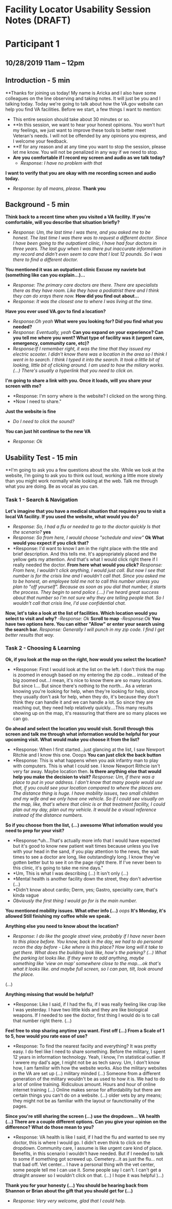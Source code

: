 # Facility Locator Usability Session Notes (DRAFT)
# Participant 1
## 10/28/2019	11am – 12pm	

## Introduction - 5 min

**Thanks for joining us today! My name is Aricka and I also have some colleagues on the line observing and taking notes. It will just be you and I talking today. Today we're going to talk about how the VA.gov website can help you find VA facilities.
Before we start, a few things I want to mention:
- This entire session should take about 30 minutes or so. 
- **In this session, we want to hear your honest opinions. You won't hurt my feelings, we just want to improve these tools to better meet Veteran's needs. I will not be offended by any opinions you express, and I welcome your feedback.
- **If for any reason and at any time you want to stop the session, please let me know. You will not be penalized in any way if we need to stop.
- **Are you comfortable if I record my screen and audio as we talk today?** 
    - *Response: I have no problem with that* 

**I want to verify that you are okay with me recording screen and audio today.**
  - *Response: by all means, please.*
**Thank you**

## Background - 5 min

**Think back to a recent time when you visited a VA facility. If you're comfortable, will you describe that situation briefly?**
  - *Response: Um, the last time I was there, and you asked me to be honest. The last time I was there was to request a different doctor. Since I have been going to the outpatient clinic, I have had four doctors in three years. The last guy when I was there put inaccurate information in my record and didn't even seem to care that I lost 12 pounds. So I was there to find a different doctor.*

**You mentioned it was an outpatient clinic Excuse my naviete but (something like can you explain...)...**
  - *Response: The primary care doctors are there. There are specialists there as they have room. Like they have a podiatrist there and I think they can do xrays there now.*
**How did you find out about...**
  - *Response: It was the closest one to where I was living at the time.*

**Have you ever used VA.gov to find a location?**
  - *Response:Oh yeah*
**What were you looking for? Did you find what you needed?**
  - *Response: Eventually, yeah*
**Can you expand on your experience? Can you tell me where you went? What type of facility was it (urgent care, emergency, community care, etc)?**
  - *Response:If I remember right, it was the time that they issued my electric scooter. I didn't know there was a location in the area so I think I went in to search. I think I typed it into the search. It took a little bit of looking, little bit of clicking around. I am used to how the miliary works. (...) There's usually a hyperlink that you need to click on.*

**I'm going to share a link with you. Once it loads, will you share your screen with me?**
  - *Response: I'm sorry where is the website? I clicked on the wrong thing. 
  - *Now I need to share." 

**Just the website is fine**
- *Do I need to click the sound?*

**You can just hit continue to the new VA**
  - *Response: Ok*

## Usability Test - 15 min
**I'm going to ask you a few questions about the site. While we look at the website, I’m going to ask you to think out loud, working a little more slowly than you might work normally while looking at the web. Talk me through what you are doing. Be as vocal as you can.

### Task 1 - Search & Navigation
**Let's imagine that you have a medical situation that requires you to visit a local VA facility. If you used the website, what would you do?**
  - *Response: So, I had a flu or needed to go to the doctor quickly Is that the scenario?*
**yes**
  - *Response: So from here, I would choose "schedule and view"* 
**Ok What would you expect if you click that?** 
  - *Response: I'd want to know I am in the right place with the title and brief description. And this tells me. It's appropriately placed and the yellow gets my attention. And that's what I would click right there if I really needed the doctor.
**From here what would you click?**
  *Response: From here, I wouldn't click anything, I would just call. But now I see that number is for the crisis line and I wouldn't call that. Since you asked me to be honest, an employee told me not to call this number unless you plan to "off yourself". Because as soon as you dial that number, it starts the process. They begin to send police (....) I've heard great success about that number so I'm not sure why they are telling people that. So I wouldn't call that crisis line, I'd use confidential chat.*

**Now, let's take a look at the list of facilities. Which location would you select to visit and why?** 
  -*Response: Ok*
**Scroll to map**
  -*Response:Ok*
**You have two options here. You can either "Allow" or enter your search using the search bar.**
  *Response: Generally I will punch in my zip code. I find I get better results that way.*

### Task 2 - Choosing & Learning
**Ok, if you look at the map on the right, how would you select the location?**
  - *Response: First I would look at the list on the left. I don't think the map is zoomed in enough based on my entering the zip code... instead of the big zoomed out...I mean, it's nice to know there are so many locations. But since I.... But since there's nothing to the north... As a veteran knowing you're looking for help, when they're looking for help, since they usually don't ask for help, when they do, it's because they don't think they can handle it and we can handle a lot. So since they are reaching out, they need help relatively quickly....This many results showing up on the map, it's reassuring that there are so many places we can go. 

**Go ahead and select the location you would visit. Scroll through this screen and talk me through what information would be helpful for your upcoming visit. What would make you choose it from the list?**
  - *Response: When I first started...just glancing at the list, I saw Newport Ritchie and I know this one. Ooops
**You can just click the back button**
  - *Response: This is what happens when you ask infantry man to play with computers. This is what I could see. I know Newport Rithcie isn't very far away. Maybe location then.
**Is there anything else that would help you make the decision to visit?**
  *Response: Um, if there was a place to put in your address. I don't know that many poeple would use that, if you could see your location compared to where the places are. The distance thing is huge. I have mobility issues, two small children and my wife and we only have one vehicle. So if I could see visually on the map, like, that's where that clinic is or that treatment facility, I could  plan out my day, plan out my vehicle. It would be a visual reference instead of the distance numbers.*

**So if you choose from the list, (...) awesome
What infomation would you need to prep for your visit?**
- *Response:*uh...That's actually more info that I would have expected but it's good to know new patient wait times because unless you live with your head in the sand, if you play attention to the news, the wait times to see a doctor are long, like outstandingly long. I know they've gotten better but to see it on the page right there. If I've never been to this clinic, it's going to take me nine days."
- *Um, This is what I was describing (...) It isn't only (...)
- *Mental health is another facility down the street, they don't advertise (...)
- *Didn't know about cardio; Derm, yes; Gastro, speciality care, that's kinda vague
- *Obviously the first thing I would go for is the main number.*

**You mentioned mobility issues. What other info (...)**
*oops*
**It's Monday, it's allowed
Still finishing my coffee while we speak.**

**Anything else you need to know about the location?**
  - *Response: *I do like the google street view, probably if I have never been to this place before. You know, back in the day, we had to do personal recon the day before - Like where is this place? How long will it take to get there. What does the building look like, how's the parking?* (...)
*What the parking lot looks like. If they were to add anything, maybe something like 'view on map' somewhere close to the map....ok that's what it looks like. and maybe full screen, so I can pan, tilt, look around the place.**

(...)

**Anything missing that would be helpful?**
  - *Response: Like I said, if I had the flu, if I was really feeling like crap like I was yesterday. I have two little kids and they are like biological weapons. If I needed to see the doctor, first thing I would do is to call that number right there. (...)

**Feel free to stop sharing anytime you want. First off (...) From a Scale of 1 to 5, how would you rate ease of use?**
- *Response: To find the nearest faciity and everything? It was pretty easy. I do feel like I need to share something. Before the military, I spent 12 years in information technology. Yeah, I know, I'm statistical outlier. If I wwere my dad's age, I might not be as tech savvy. Um, I don't know how, I am familisr with how the website works. Also the military websites in the VA are set up (...) military minded  (...) Someone from a different generation of the military wouldn't be as used to how it is. We had to do a lot of online training. Ridiculous amount. Hours and hour of online internet training (...) Online makes sense for affordability but there are certain things you can't do on a website. (...) older vets by any means\; they might not be as familiar with the layout or faunctionality of the pages.

**Since you're still sharing the screen (...) use the dropdown... VA health (...) There are a couple different options. Can you give your opinion on the difference? What do those mean to you?**
  - *Response: VA health is like I said, if I had the flu and wanted to see my doctor, this is where I would go. I didn't even think to click on the dropdown. Community care, I assume is like urgent care kind of place. Benefits, in this scenario I wouldn't have needed. But if I needed to talk to some if something got screwed up. Cemetery...it as just the flu... not that bad off. Vet center... I have a personal thing wih the vet center, some people tell me I can use it. Some people say I can't. I can't get a dtraight answer so I wouldn't click on that. (...) I hope it was helpful )...)

**Thank you for your honesty (...) You should be hearing back from Shannon or Brian about the gift that you should get for (...)**
  - *Response: Very very welcome, glad that I could help.*


